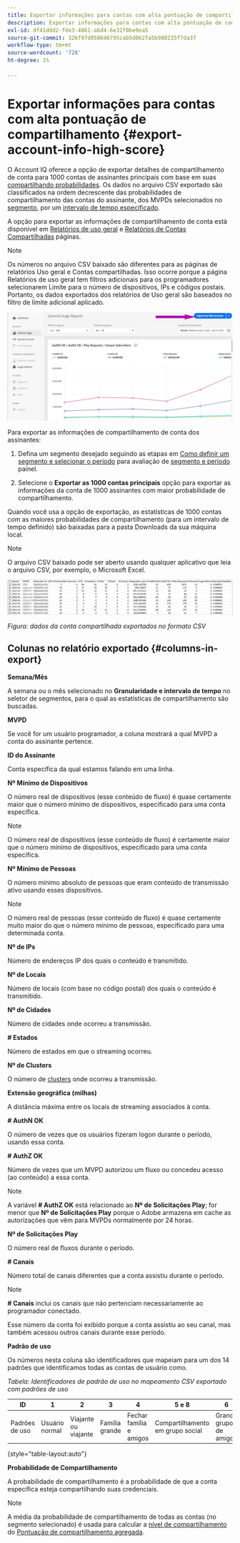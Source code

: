 ```yaml
---
title: Exportar informações para contas com alta pontuação de compartilhamento
description: Exportar informações para contas com alta pontuação de compartilhamento.
exl-id: df41ddd2-fde3-4861-abd4-6e32f0be9ea5
source-git-commit: 326f97d058646795cab5d062fa5b980235f7da37
workflow-type: tm+mt
source-wordcount: '728'
ht-degree: 1%

---
```


# Exportar informações para contas com alta pontuação de compartilhamento {#export-account-info-high-score}

O Account IQ oferece a opção de exportar detalhes de compartilhamento de conta para 1000 contas de assinantes principais com base em suas [compartilhando probabilidades](/help/AccountIQ/product-concepts.md#account-sharing-probability-def). Os dados no arquivo CSV exportado são classificados na ordem decrescente das probabilidades de compartilhamento das contas do assinante, dos MVPDs selecionados no [segmento](/help/AccountIQ/product-concepts.md#segment-def), por um [intervalo de tempo especificado](/help/AccountIQ/product-concepts.md#time-frame-def).

A opção para exportar as informações de compartilhamento de conta está disponível em [Relatórios de uso geral](/help/AccountIQ/general-usage-reports.md) e [Relatórios de Contas Compartilhadas](/help/AccountIQ/shared-acc-reports.md) páginas.

>[!NOTE]
>
>Os números no arquivo CSV baixado são diferentes para as páginas de relatórios Uso geral e Contas compartilhadas. Isso ocorre porque a página Relatórios de uso geral tem filtros adicionais para os programadores selecionarem Limite para o número de dispositivos, IPs e códigos postais. Portanto, os dados exportados dos relatórios de Uso geral são baseados no filtro de limite adicional aplicado.

![Opção Exportar em Uso geral](assets/export.png)

Para exportar as informações de compartilhamento de conta dos assinantes:

1. Defina um segmento desejado seguindo as etapas em [Como definir um segmento e selecionar o período](/help/AccountIQ/howto-select-segment-timeframe.md) para avaliação de [segmento e período](/help/AccountIQ/segments-timeframe.md) painel.

1. Selecione o **Exportar as 1000 contas principais** opção para exportar as informações da conta de 1000 assinantes com maior probabilidade de compartilhamento.

Quando você usa a opção de exportação, as estatísticas de 1000 contas com as maiores probabilidades de compartilhamento (para um intervalo de tempo definido) são baixadas para a pasta Downloads da sua máquina local.

>[!NOTE]
>
>O arquivo CSV baixado pode ser aberto usando qualquer aplicativo que leia o arquivo CSV, por exemplo, o Microsoft Excel.

![dados exportados em formato csv](assets/exported-csv.png)

*Figura: dados da conta compartilhada exportados no formato CSV*

## Colunas no relatório exportado {#columns-in-export}

**Semana/Mês**

A semana ou o mês selecionado no **Granularidade e intervalo de tempo** no seletor de segmentos, para o qual as estatísticas de compartilhamento são buscadas.

**MVPD**

Se você for um usuário programador, a coluna mostrará a qual MVPD a conta do assinante pertence.

**ID do Assinante**

Conta específica da qual estamos falando em uma linha.

**Nº Mínimo de Dispositivos**

O número real de dispositivos (esse conteúdo de fluxo) é quase certamente maior que o número mínimo de dispositivos, especificado para uma conta específica.

>[!NOTE]
>
>O número real de dispositivos (esse conteúdo de fluxo) é certamente maior que o número mínimo de dispositivos, especificado para uma conta específica.

**Nº Mínimo de Pessoas**

O número mínimo absoluto de pessoas que eram conteúdo de transmissão ativo usando esses dispositivos.

>[!NOTE]
>
>O número real de pessoas (esse conteúdo de fluxo) é quase certamente muito maior do que o número mínimo de pessoas, especificado para uma determinada conta.

**Nº de IPs**

Número de endereços IP dos quais o conteúdo é transmitido.

**Nº de Locais**

Número de locais (com base no código postal) dos quais o conteúdo é transmitido.

**Nº de Cidades**

Número de cidades onde ocorreu a transmissão.

**# Estados**

Número de estados em que o streaming ocorreu.

**Nº de Clusters**

O número de [clusters](/help/AccountIQ/product-concepts.md#cluster-def) onde ocorreu a transmissão.

**Extensão geográfica (milhas)**

A distância máxima entre os locais de streaming associados à conta.

**# AuthN OK**

O número de vezes que os usuários fizeram logon durante o período, usando essa conta.

**# AuthZ OK**

Número de vezes que um MVPD autorizou um fluxo ou concedeu acesso (ao conteúdo) a essa conta.

>[!NOTE]
>
>A variável **# AuthZ OK** está relacionado ao **Nº de Solicitações Play**; for menor que **Nº de Solicitações Play** porque o Adobe armazena em cache as autorizações que vêm para MVPDs normalmente por 24 horas.

**Nº de Solicitações Play**

O número real de fluxos durante o período.

**# Canais**

Número total de canais diferentes que a conta assistiu durante o período.

>[!NOTE]
>
>**# Canais** inclui os canais que não pertenciam necessariamente ao programador conectado.
>
>Esse número da conta foi exibido porque a conta assistiu ao seu canal, mas também acessou outros canais durante esse período.

**Padrão de uso**

Os números nesta coluna são identificadores que mapeiam para um dos 14 padrões que identificamos todas as contas de usuário como.

*Tabela: Identificadores de padrão de uso no mapeamento CSV exportado com padrões de uso*

| ID | 1 | 2 | 3 | 4 | 5 e 8 | 6 | 7 | 9 | 10 e 11 | 12 | 13 | 14 |
|---|---|---|---|---|---|---|---|---|---|---|---|---|
| Padrões de uso | Usuário normal | Viajante ou viajante | Família grande | Fechar família e amigos | Compartilhamento em grupo social | Grande grupo de amigos | Transmissão simultânea | Compartilhamento de comunidade | Comportamento incerto | Família pequena | Segunda página inicial | Uso anormal |

{style="table-layout:auto"}

**Probabilidade de Compartilhamento**

A probabilidade de compartilhamento é a probabilidade de que a conta específica esteja compartilhando suas credenciais.

>[!NOTE]
>
> A média da probabilidade de compartilhamento de todas as contas (no segmento selecionado) é usada para calcular a [nível de compartilhamento](/help/AccountIQ/dashboard.md#sharing-level) do [Pontuação de compartilhamento agregada](/help/AccountIQ/dashboard.md#aggregated-sharing).
